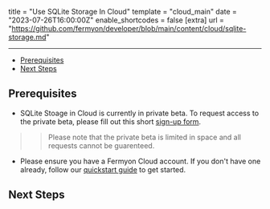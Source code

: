 title = "Use SQLite Storage In Cloud"
template = "cloud_main"
date = "2023-07-26T16:00:00Z"
enable_shortcodes = false
[extra]
url = "https://github.com/fermyon/developer/blob/main/content/cloud/sqlite-storage.md"

---

- [Prerequisites](#prerequisites)
- [Next Steps](#next-steps)

## Prerequisites 

* SQLite Stoage in Cloud is currently in private beta. To request access to the private beta, please fill out this short [sign-up form](https://fibsu0jcu2g.typeform.com/to/Brv12FI0#hubspot_utk=xxxxx&hubspot_page_name=xxxxx&hubspot_page_url=xxxxx). 
>> Please note that the private beta is limited in space and all requests cannot be guarenteed. 
* Please ensure you have a Fermyon Cloud account. If you don't have one already, follow our [quickstart guide](./quickstart.md) to get started.


## Next Steps